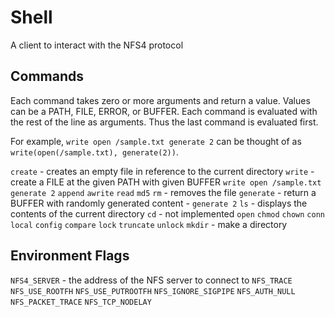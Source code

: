 # Shell
A client to interact with the NFS4 protocol

## Commands

Each command takes zero or more arguments and return a value. Values can be a PATH, FILE, ERROR, or BUFFER. Each command is evaluated with the rest of the line as arguments. Thus the last command is evaluated first.

For example, `write open /sample.txt generate 2` can be thought of as `write(open(/sample.txt), generate(2))`.

`create` - creates an empty file in reference to the current directory
`write` - create a FILE at the given PATH with given BUFFER `write open /sample.txt generate 2`
`append`
`awrite`
`read`
`md5`
`rm` - removes the file
`generate` - return a BUFFER with randomly generated content - `generate 2`
`ls` - displays the contents of the current directory
`cd` - not implemented
`open` 
`chmod`
`chown`
`conn`
`local`
`config`
`compare`
`lock`
`truncate`
`unlock`
`mkdir` - make a directory 

## Environment Flags
`NFS4_SERVER` - the address of the NFS server to connect to
`NFS_TRACE`
`NFS_USE_ROOTFH`
`NFS_USE_PUTROOTFH`
`NFS_IGNORE_SIGPIPE`
`NFS_AUTH_NULL`
`NFS_PACKET_TRACE`
`NFS_TCP_NODELAY`
